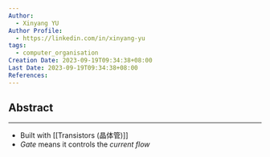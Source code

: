 ```yaml
---
Author:
  - Xinyang YU
Author Profile:
  - https://linkedin.com/in/xinyang-yu
tags:
  - computer_organisation
Creation Date: 2023-09-19T09:34:38+08:00
Last Date: 2023-09-19T09:34:38+08:00
References:
---
```

## Abstract
---
- Built with [[Transistors (晶体管)]]
- *Gate* means it controls the *current flow*